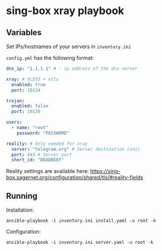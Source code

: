 # sing-box xray playbook

## Variables

Set IPs/hostnames of your servers in `inventory.ini`

`config.yml` has the following format:

```yaml
dns_ip: "1.1.1.1" # - ip address of the dns server

xray: # VLESS + xtls
  enabled: true
  port: 10134

trojan:
  enabled: false
  port: 10130

users:
  - name: "root"
    password: "PASSWORD"

reality: # Only needed for xray
  server: "telegram.org" # Server destination (sni)
  port: 443 # Server port
  short_id: "DEADBEEF"
```

Reality settings are available here: https://sing-box.sagernet.org/configuration/shared/tls/#reality-fields


## Running

Installation:

`ansible-playbook -i inventory.ini install.yaml -u root -k`

Configuration:

`ansible-playbook -i inventory.ini server.yaml -u root -k`
